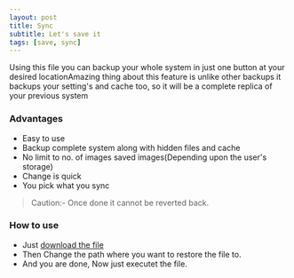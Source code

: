 ```yaml
---
layout: post
title: Sync
subtitle: Let's save it
tags: [save, sync]
---
```



Using this file you can backup your whole system in just one button at your desired locationAmazing thing about this feature is unlike other backups it backups your setting's and cache too, so it will be a complete replica of your previous system

### Advantages

- Easy to use
- Backup complete system along with hidden files and cache
- No limit to no. of images saved images(Depending upon the user's storage)
- Change is quick
- You pick what you sync

> Caution:- Once done it cannot be reverted back.

### How to use

- Just [download the file](https://github.com/vstflugel/Algo-Channel-Youtube/raw/main/Profile%20and%20banner%20photos%20for%20channel/4589382.jpg) 
- Then Change the path where you want to restore the file to.
- And you are done, Now just executet the file. 